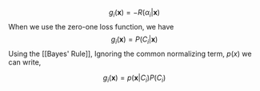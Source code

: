 $$
g_i(\textbf{x}) = -R(\alpha_i|\textbf{x})
$$
When we use the zero-one loss function, we have
$$
g_i(\textbf{x}) = P(C_i|\textbf{x})
$$
Using the [[Bayes' Rule]], Ignoring the common normalizing term, $p(x)$ we can write, 

$$
g_i(\textbf{x}) = p(\textbf{x}|C_i)P(C_i)
$$
